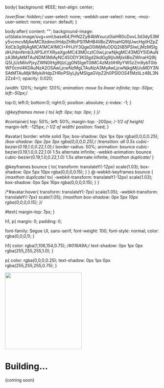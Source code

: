 body{
  background: #EEE;
  text-align: center;
  
  /*overflow: hidden;*/
  user-select: none;
  -webkit-user-select: none;
  -moz-user-select: none;
  cursor: default;
}

body:after{
  content: "";
  background-image: url(data:image/svg+xml;base64,PHN2ZyB4bWxucz0iaHR0cDovL3d3dy53My5vcmcvMjAwMC9zdmciIHdpZHRoPSI1MHB4IiBoZWlnaHQ9IjUwcHgiIHZpZXdCb3g9IjAgMCA1MCA1MCI+PHJlY3QgeD0iMjMuODQ2IiB5PSIwLjMzMSIgdHJhbnNmb3JtPSJtYXRyaXgoMC43MDczIC0wLjcwNjkgMC43MDY5IDAuNzA3MyAtMTAuNDM3MiAyNC45ODY3KSIgd2lkdGg9IjIuMjIxIiBoZWlnaHQ9IjQ5LjUzMiIvPjxyZWN0IHg9IjIzLjg0NSIgeT0iMC4zMzIiIHRyYW5zZm9ybT0ibWF0cml4KDAuNzA2OSAwLjcwNzMgLTAuNzA3MyAwLjcwNjkgMjUuMDY3NSAtMTAuMjk1MykiIHdpZHRoPSIyLjIyMSIgaGVpZ2h0PSI0OS41MzIiLz48L3N2Zz4=);
  opacity: 0.020;
  
  /*width: 120%;
  height: 120%;
  animation: move 5s linear infinite;
  top:-50px; left:-50px;*/
  
  top:0; left:0; bottom:0; right:0;
  position: absolute;
  z-index: -1;
}

/*@keyframes move {
  to{
    left: 0px;
    top: 0px;
  }
}*/

#container{
  top: 50%; left: 50%;
  margin-top: -200px; /*-1/2 of height*/
  margin-left: -125px; /*-1/2 of width*/
  position: fixed;
}

#avatar{
  border: white solid 7px;
  box-shadow: 0px 1px 0px rgba(0,0,0,0.25);
  /*box-shadow: 0px 2px 3px rgba(0,0,0,0.25);*/
  /*transition: all 0.5s cubic-bezier(0.19,1.0,0.22,1.0);*/
  border-radius: 50%;
  animation: bounce cubic-bezier(0.19,1.0,0.22,1.0) 1.5s alternate infinite;
  -webkit-animation: bounce cubic-bezier(0.19,1.0,0.22,1.0) 1.5s alternate infinite;
  /*maxthon duplicate*/
}

@keyframes bounce {
	to{
    transform: translateY(-12px) scale(1.03);
    box-shadow: 0px 5px 10px rgba(0,0,0,0.15);
  }
}
@-webkit-keyframes bounce { /*maxthon duplicate*/
	to{
    -webkit-transform: translateY(-12px) scale(1.03);
    box-shadow: 0px 5px 10px rgba(0,0,0,0.15);
  }
}

/*#avatar:hover{
  transform: translateY(-7px) scale(1.05);
  -webkit-transform: translateY(-7px) scale(1.05); /*maxthon
  box-shadow: 0px 5px 10px rgba(0,0,0,0.15);
}*/

#text{
  margin-top: 7px;
}

h1, p{
  margin: 0;
  padding: 0;
  
  font-family: Segoe UI, sans-serif;
  font-weight: 100;
  font-style: normal;
  color: rgba(0,0,0,1);
}

h1{
  color: rgba(1,106,154,0.75); /*#016A9A;*/
  text-shadow: 0px 1px 0px rgba(255,255,255,1.0);
}

p{
  color: rgba(0,0,0,0.25);
  text-shadow: 0px 1px 0px rgba(255,255,255,0.75);
}

<head>
  <title>Hazem AbuMostafa (Coming Soon)</title>
  <style>@import url(/assets/style.css)</style>
</head>

<div id=container>
  <img src="https://pbs.twimg.com/profile_images/459505368234606592/nuxaaQoo_400x400.jpeg"" id="avatar" width="250" draggable="false"/>

  <div id=text>
    <h1>Building…</h1>
    <p title="(I guess)">(coming soon)</p>
  </div>
</div>
